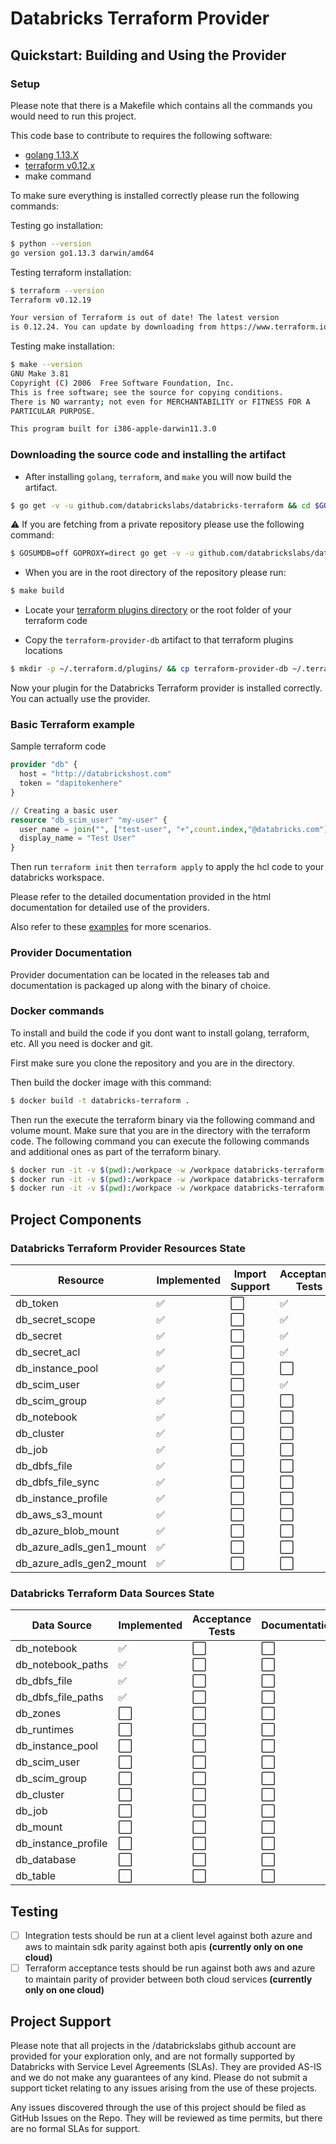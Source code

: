 # Databricks Terraform Provider

## Quickstart: Building and Using the Provider

### Setup 

Please note that there is a Makefile which contains all the commands you would need to run this project.

This code base to contribute to requires the following software:

* [golang 1.13.X](https://golang.org/dl/)
* [terraform v0.12.x](https://www.terraform.io/downloads.html)
* make command

To make sure everything is installed correctly please run the following commands:

Testing go installation:
```bash
$ python --version 
go version go1.13.3 darwin/amd64
```

Testing terraform installation:
```bash
$ terraform --version
Terraform v0.12.19

Your version of Terraform is out of date! The latest version
is 0.12.24. You can update by downloading from https://www.terraform.io/downloads.html

```

Testing make installation:
```bash
$ make --version
GNU Make 3.81
Copyright (C) 2006  Free Software Foundation, Inc.
This is free software; see the source for copying conditions.
There is NO warranty; not even for MERCHANTABILITY or FITNESS FOR A
PARTICULAR PURPOSE.

This program built for i386-apple-darwin11.3.0
```

### Downloading the source code and installing the artifact

* After installing `golang`, `terraform`, and `make` you will now build the artifact.

```bash
$ go get -v -u github.com/databrickslabs/databricks-terraform && cd $GOPATH/src/github.com/databrickslabs/databricks-terraform 
```

:warning: If you are fetching from a private repository please use the following command:

```bash
$ GOSUMDB=off GOPROXY=direct go get -v -u github.com/databrickslabs/databricks-terraform && cd $GOPATH/src/github.com/databrickslabs/databricks-terraform
```

* When you are in the root directory of the repository please run:

```bash
$ make build
```

* Locate your [terraform plugins directory](https://www.terraform.io/docs/extend/how-terraform-works.html#plugin-locations) 
    or the root folder of your terraform code

* Copy the `terraform-provider-db` artifact to that terraform plugins locations

```bash
$ mkdir -p ~/.terraform.d/plugins/ && cp terraform-provider-db ~/.terraform.d/plugins/terraform-provider-db
``` 

Now your plugin for the Databricks Terraform provider is installed correctly. You can actually use the provider. 

### Basic Terraform example

Sample terraform code

```terraform
provider "db" {
  host = "http://databrickshost.com"
  token = "dapitokenhere"
}

// Creating a basic user
resource "db_scim_user" "my-user" {
  user_name = join("", ["test-user", "+",count.index,"@databricks.com"])
  display_name = "Test User"
}
```

Then run `terraform init` then `terraform apply` to apply the hcl code to your databricks workspace.

Please refer to the detailed documentation provided in the html documentation for detailed use of the providers.

Also refer to these [examples](examples/) for more scenarios. 

### Provider Documentation

Provider documentation can be located in the releases tab and documentation is packaged up along with 
the binary of choice.

### Docker commands

To install and build the code if you dont want to install golang, terraform, etc. All you need is docker and git.

First make sure you clone the repository and you are in the directory.

Then build the docker image with this command:

```bash
$ docker build -t databricks-terraform . 
```

Then run the execute the terraform binary via the following command and volume mount. Make sure that you are in the directory
 with the terraform code. The following command you can execute the following commands and additional ones as part of 
 the terraform binary.
 
```bash
$ docker run -it -v $(pwd):/workpace -w /workpace databricks-terraform init
$ docker run -it -v $(pwd):/workpace -w /workpace databricks-terraform plan
$ docker run -it -v $(pwd):/workpace -w /workpace databricks-terraform apply

```

## Project Components

### Databricks Terraform Provider Resources State

| Resource                 | Implemented        | Import Support       | Acceptance Tests     | Documentation        | Reviewed             | Finalize Schema      |
|--------------------------|--------------------|----------------------|----------------------|----------------------|----------------------|----------------------|
| db_token                 | :white_check_mark: | :white_large_square: | :white_check_mark:   | :white_check_mark:   | :white_large_square: | :white_large_square: |
| db_secret_scope          | :white_check_mark: | :white_large_square: | :white_check_mark:   | :white_check_mark:   | :white_large_square: | :white_large_square: |
| db_secret                | :white_check_mark: | :white_large_square: | :white_check_mark:   | :white_check_mark:   | :white_large_square: | :white_large_square: |
| db_secret_acl            | :white_check_mark: | :white_large_square: | :white_check_mark:   | :white_check_mark:   | :white_large_square: | :white_large_square: |
| db_instance_pool         | :white_check_mark: | :white_large_square: | :white_large_square: | :white_check_mark:   | :white_large_square: | :white_large_square: |
| db_scim_user             | :white_check_mark: | :white_large_square: | :white_check_mark:   | :white_check_mark:   | :white_large_square: | :white_large_square: |
| db_scim_group            | :white_check_mark: | :white_large_square: | :white_large_square: | :white_check_mark:   | :white_large_square: | :white_large_square: |
| db_notebook              | :white_check_mark: | :white_large_square: | :white_large_square: | :white_check_mark:   | :white_large_square: | :white_large_square: |
| db_cluster               | :white_check_mark: | :white_large_square: | :white_large_square: | :white_large_square: | :white_large_square: | :white_large_square: |
| db_job                   | :white_check_mark: | :white_large_square: | :white_large_square: | :white_large_square: | :white_large_square: | :white_large_square: |
| db_dbfs_file             | :white_check_mark: | :white_large_square: | :white_large_square: | :white_large_square: | :white_large_square: | :white_large_square: |
| db_dbfs_file_sync        | :white_check_mark: | :white_large_square: | :white_large_square: | :white_large_square: | :white_large_square: | :white_large_square: |
| db_instance_profile      | :white_check_mark: | :white_large_square: | :white_large_square: | :white_large_square: | :white_large_square: | :white_large_square: |
| db_aws_s3_mount          | :white_check_mark: | :white_large_square: | :white_large_square: | :white_large_square: | :white_large_square: | :white_large_square: |
| db_azure_blob_mount      | :white_check_mark: | :white_large_square: | :white_large_square: | :white_large_square: | :white_large_square: | :white_large_square: |
| db_azure_adls_gen1_mount | :white_check_mark: | :white_large_square: | :white_large_square: | :white_large_square: | :white_large_square: | :white_large_square: |
| db_azure_adls_gen2_mount | :white_check_mark: | :white_large_square: | :white_large_square: | :white_large_square: | :white_large_square: | :white_large_square: |

### Databricks Terraform Data Sources State

| Data Source         | Implemented          | Acceptance Tests     | Documentation        | Reviewed             |
|---------------------|----------------------|----------------------|----------------------|----------------------|
| db_notebook         | :white_check_mark:   | :white_large_square: | :white_large_square: | :white_large_square: |
| db_notebook_paths   | :white_check_mark:   | :white_large_square: | :white_large_square: | :white_large_square: |
| db_dbfs_file        | :white_check_mark:   | :white_large_square: | :white_large_square: | :white_large_square: |
| db_dbfs_file_paths  | :white_check_mark:   | :white_large_square: | :white_large_square: | :white_large_square: |
| db_zones            | :white_large_square: | :white_large_square: | :white_large_square: | :white_large_square: |
| db_runtimes         | :white_large_square: | :white_large_square: | :white_large_square: | :white_large_square: |
| db_instance_pool    | :white_large_square: | :white_large_square: | :white_large_square: | :white_large_square: |
| db_scim_user        | :white_large_square: | :white_large_square: | :white_large_square: | :white_large_square: |
| db_scim_group       | :white_large_square: | :white_large_square: | :white_large_square: | :white_large_square: |
| db_cluster          | :white_large_square: | :white_large_square: | :white_large_square: | :white_large_square: |
| db_job              | :white_large_square: | :white_large_square: | :white_large_square: | :white_large_square: |
| db_mount            | :white_large_square: | :white_large_square: | :white_large_square: | :white_large_square: |
| db_instance_profile | :white_large_square: | :white_large_square: | :white_large_square: | :white_large_square: |
| db_database         | :white_large_square: | :white_large_square: | :white_large_square: | :white_large_square: |
| db_table            | :white_large_square: | :white_large_square: | :white_large_square: | :white_large_square: |


## Testing

* [ ] Integration tests should be run at a client level against both azure and aws to maintain sdk parity against both apis **(currently only on one cloud)**
* [ ] Terraform acceptance tests should be run against both aws and azure to maintain parity of provider between both cloud services **(currently only on one cloud)**

## Project Support
Please note that all projects in the /databrickslabs github account are provided for your exploration only, and are not formally supported by Databricks with Service Level Agreements (SLAs).  They are provided AS-IS and we do not make any guarantees of any kind.  Please do not submit a support ticket relating to any issues arising from the use of these projects.

Any issues discovered through the use of this project should be filed as GitHub Issues on the Repo.  They will be reviewed as time permits, but there are no formal SLAs for support.

